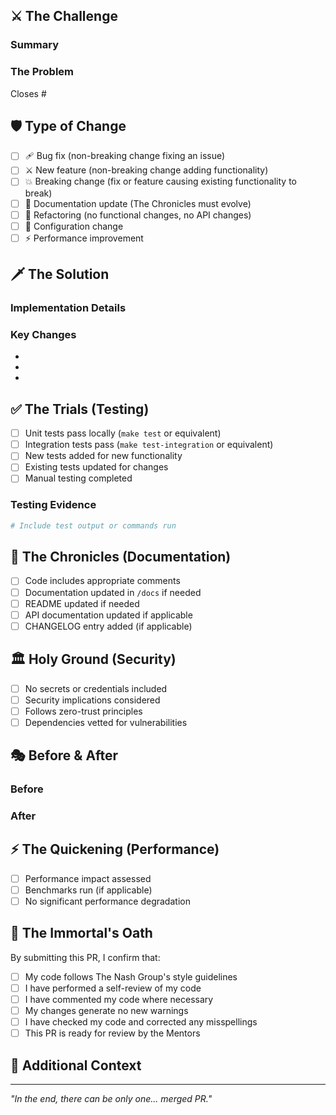 ## ⚔️ The Challenge

<!-- 
Every Pull Request is a formal challenge to improve the codebase.
State your challenge clearly - what battle does this PR win?
-->

### Summary
<!-- Provide a brief description of the changes -->

### The Problem
<!-- What issue does this PR address? Reference any related issues with #issue-number -->
Closes #

## 🛡️ Type of Change

<!-- Mark the relevant option with an "x" -->

- [ ] 🩹 Bug fix (non-breaking change fixing an issue)
- [ ] ⚔️ New feature (non-breaking change adding functionality)
- [ ] 💥 Breaking change (fix or feature causing existing functionality to break)
- [ ] 📜 Documentation update (The Chronicles must evolve)
- [ ] 🎨 Refactoring (no functional changes, no API changes)
- [ ] 🔧 Configuration change
- [ ] ⚡ Performance improvement

## 🗡️ The Solution

### Implementation Details
<!-- Describe your implementation approach -->

### Key Changes
<!-- List the key files/components modified -->
- 
- 
- 

## ✅ The Trials (Testing)

<!-- Your code must prove its worth -->

- [ ] Unit tests pass locally (`make test` or equivalent)
- [ ] Integration tests pass (`make test-integration` or equivalent)
- [ ] New tests added for new functionality
- [ ] Existing tests updated for changes
- [ ] Manual testing completed

### Testing Evidence
<!-- Describe the tests you ran and their results -->

```bash
# Include test output or commands run
```

## 📜 The Chronicles (Documentation)

- [ ] Code includes appropriate comments
- [ ] Documentation updated in `/docs` if needed
- [ ] README updated if needed
- [ ] API documentation updated if applicable
- [ ] CHANGELOG entry added (if applicable)

## 🏛️ Holy Ground (Security)

- [ ] No secrets or credentials included
- [ ] Security implications considered
- [ ] Follows zero-trust principles
- [ ] Dependencies vetted for vulnerabilities

## 🎭 Before & After

<!-- If applicable, include screenshots or output comparisons -->

### Before
<!-- How it was -->

### After  
<!-- How it is now -->

## ⚡ The Quickening (Performance)

<!-- If relevant, include performance metrics -->

- [ ] Performance impact assessed
- [ ] Benchmarks run (if applicable)
- [ ] No significant performance degradation

## 🤝 The Immortal's Oath

By submitting this PR, I confirm that:

- [ ] My code follows The Nash Group's style guidelines
- [ ] I have performed a self-review of my code
- [ ] I have commented my code where necessary
- [ ] My changes generate no new warnings
- [ ] I have checked my code and corrected any misspellings
- [ ] This PR is ready for review by the Mentors

## 📝 Additional Context

<!-- Any additional information that reviewers should know -->

---

*"In the end, there can be only one... merged PR."*

<!--
Thank you for your contribution to The Nash Group.
Your code will echo through eternity.
-->